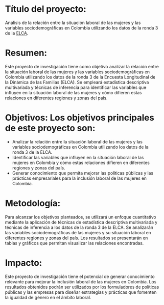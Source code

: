 # Título del proyecto: 
Análisis de la relación entre la situación laboral de las mujeres y las variables sociodemográficas en Colombia utilizando los datos de la ronda 3 de la [ELCA](https://encuestalongitudinal.uniandes.edu.co/es/elca/que-es-la-elca).

# Resumen: 
Este proyecto de investigación tiene como objetivo analizar la relación entre la situación laboral de las mujeres y las variables sociodemográficas en Colombia utilizando los datos de la ronda 3 de la Encuesta Longitudinal de la Dinámica de las Familias (ELCA). Se empleará estadística descriptiva multivariada y técnicas de inferencia para identificar las variables que influyen en la situación laboral de las mujeres y cómo difieren estas relaciones en diferentes regiones y zonas del país.

# Objetivos: Los objetivos principales de este proyecto son:

* Analizar la relación entre la situación laboral de las mujeres y las variables sociodemográficas en Colombia utilizando los datos de la 
ronda 3 de la ELCA.
* Identificar las variables que influyen en la situación laboral de las mujeres en Colombia y cómo estas relaciones difieren en diferentes 
regiones y zonas del país.
* Generar conocimiento que permita mejorar las políticas públicas y las prácticas empresariales para la inclusión laboral de las mujeres 
en Colombia.

# Metodología: 
Para alcanzar los objetivos planteados, se utilizará un enfoque cuantitativo mediante la aplicación de técnicas de estadística descriptiva
multivariada y técnicas de inferencia a los datos de la ronda 3 de la ELCA. Se analizarán las variables sociodemográficas de las mujeres 
y su situación laboral en diferentes regiones y zonas del país. Los resultados se presentarán en tablas y gráficos que permitan visualizar 
las relaciones encontradas.

# Impacto: 
Este proyecto de investigación tiene el potencial de generar conocimiento relevante para mejorar la inclusión laboral de las mujeres en 
Colombia. 
Los resultados obtenidos podrán ser utilizados por los formuladores de políticas públicas y las empresas para diseñar estrategias y prácticas 
que fomenten la igualdad de género en el ámbito laboral.




